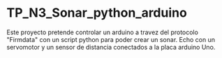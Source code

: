 # TP_N3_Sonar_python_arduino
Este proyecto pretende controlar un arduino a travez del protocolo "Firmdata" con un script python para poder crear un sonar. Echo con un servomotor y un sensor de distancia conectados a la placa arduino Uno.
